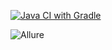 [![Java CI with Gradle](https://github.com/esaukova/Card_delivery_Pattern/actions/workflows/gradle.yml/badge.svg)](https://github.com/esaukova/Card_delivery_Pattern/actions/workflows/gradle.yml)

![Allure](https://github.com/esaukova/Allure_autoTest/assets/81514189/ceb6b631-c44b-4e8c-8430-a0fe30fe2d73)
